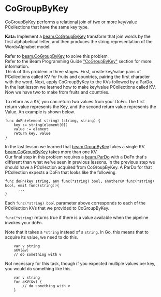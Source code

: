 <!--
    Licensed to the Apache Software Foundation (ASF) under one
    or more contributor license agreements.  See the NOTICE file
    distributed with this work for additional information
    regarding copyright ownership.  The ASF licenses this file
    to you under the Apache License, Version 2.0 (the
    "License"); you may not use this file except in compliance
    with the License.  You may obtain a copy of the License at

      http://www.apache.org/licenses/LICENSE-2.0

    Unless required by applicable law or agreed to in writing,
    software distributed under the License is distributed on an
    "AS IS" BASIS, WITHOUT WARRANTIES OR CONDITIONS OF ANY
    KIND, either express or implied.  See the License for the
    specific language governing permissions and limitations
    under the License.
-->

# CoGroupByKey

CoGroupByKey performs a relational join of two or more key/value PCollections that have the same 
key type.

**Kata:** Implement a [beam.CoGroupByKey](https://godoc.org/github.com/apache/beam/sdks/go/pkg/beam#CoGroupByKey) 
transform that join words by the first alphabetical letter, and then produces the string representation of the 
WordsAlphabet model.

<div class="hint">
    Refer to
    <a href="https://godoc.org/github.com/apache/beam/sdks/go/pkg/beam#CoGroupByKey">beam.CoGroupByKey</a>
    to solve this problem.
</div>

<div class="hint">
  Refer to the Beam Programming Guide
  <a href="https://beam.apache.org/documentation/programming-guide/#cogroupbykey">
    "CoGroupByKey"</a> section for more information.
</div>

<div class="hint">
  Think of this problem in three stages.  First, create key/value pairs of PCollections called KV
  for fruits and countries, pairing the first character with the word.  Next, apply CoGroupByKey to the KVs
  followed by a ParDo.
</div>

<div class="hint">
  In the last lesson we learned how to make key/value PCollections called KV.  Now we have 
  two to make from fruits and countries.
  
  To return as a KV, you can return two values from your DoFn. The first return value represents the Key, and 
  the second return value represents the Value.  An example is shown below.
  
```
func doFn(element string) (string, string) {
    key := string(element[0])
    value := element
    return key, value
}
``` 
</div>

<div class="hint">
  In the last lesson we learned that 
  <a href="https://godoc.org/github.com/apache/beam/sdks/go/pkg/beam#GroupByKey">
  beam.GroupByKey</a> takes a single KV.
  <a href="https://godoc.org/github.com/apache/beam/sdks/go/pkg/beam#CoGroupByKey">beam.CoGroupByKey</a>
  takes more than one KV.
</div>

<div class="hint">
  Our final step in this problem requires a
  <a href="https://godoc.org/github.com/apache/beam/sdks/go/pkg/beam#ParDo">beam.ParDo</a>
  with a DoFn that's different than what we've seen in previous lessons.  In the previous step we should
  have a PCollection acquired from CoGroupByKey.  A ParDo for that PCollection expects a DoFn that looks
  like the following. 
  
  ```
  func doFn(key string, aKV func(*string) bool, anotherKV func(*string) bool, emit func(string)){
        ...
  }
  ```
  
  Each `func(*string) bool` parameter above corresponds to each of the PCollection KVs that we provided to CoGroupByKey.
  
  `func(*string)` returns true if there is a value available when the pipeline invokes your doFn.
  
  Note that it takes a `*string` instead of a `string`.  In Go, this means that to acquire its value, we need to
  do this.
  
```
    var v string
    aKV(&v)
    // do something with v
```

  Not necessary for this task, though if you expected multiple values per key, you would do something like this.
```
    var v string
    for aKV(&v) {
        // do something with v
    }
```
</div>
